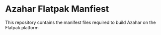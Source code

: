 # Azahar Flatpak Manfiest

This repository contains the manifest files required to build Azahar on the Flatpak platform
